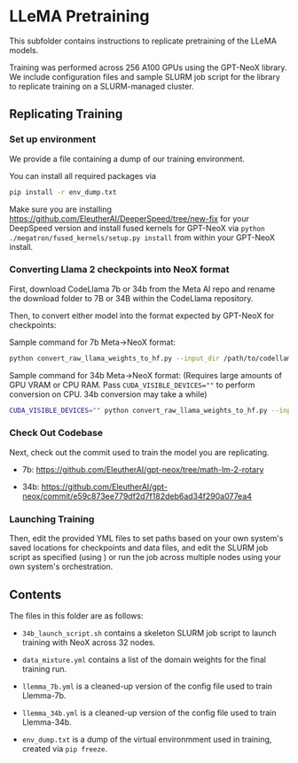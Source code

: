 # LLeMA Pretraining

This subfolder contains instructions to replicate pretraining of the LLeMA models. 

Training was performed across 256 A100 GPUs using the GPT-NeoX library. We include configuration files and sample SLURM job script for the library to replicate training on a SLURM-managed cluster.


## Replicating Training


### Set up environment

We provide a file containing a dump of our training environment.

You can install all required packages via
```bash
pip install -r env_dump.txt
```
Make sure you are installing https://github.com/EleutherAI/DeeperSpeed/tree/new-fix for your DeepSpeed version and install fused kernels for GPT-NeoX via `python ./megatron/fused_kernels/setup.py install` from within your GPT-NeoX install.


### Converting Llama 2 checkpoints into NeoX format

First, download CodeLlama 7b or 34b from the Meta AI repo and rename the download folder to 7B or 34B within the CodeLlama repository.

Then, to convert either model into the format expected by GPT-NeoX for checkpoints:

Sample command for 7b Meta->NeoX format:
```bash
python convert_raw_llama_weights_to_hf.py --input_dir /path/to/codellama/repo --config_file /path/to/this/repo/math-lm/pretraining/llemma_7b.yml --output_dir /path/to/save/into/ --num_output_shards {TP_DEGREE, we use 2}
```

Sample command for 34b Meta->NeoX format:
(Requires large amounts of GPU VRAM or CPU RAM. Pass `CUDA_VISIBLE_DEVICES=""` to perform conversion on CPU. 34b conversion may take a while)
```bash
CUDA_VISIBLE_DEVICES="" python convert_raw_llama_weights_to_hf.py --input_dir /path/to/codellama/repo --config_file /path/to/this/repo/math-lm/pretraining/llemma_34b.yml --output_dir /path/to/save/into/ --num_output_shards {TP_DEGREE, we use 8}
```


### Check Out Codebase

Next, check out the commit used to train the model you are replicating.

* 7b: https://github.com/EleutherAI/gpt-neox/tree/math-lm-2-rotary

* 34b: https://github.com/EleutherAI/gpt-neox/commit/e59c873ee779df2d7f182deb6ad34f290a077ea4

### Launching Training

Then, edit the provided YML files to set paths based on your own system's saved locations for checkpoints and data files, and edit the SLURM job script as specified (using ) or run the job across multiple nodes using your own system's orchestration.


## Contents

The files in this folder are as follows:

* `34b_launch_script.sh` contains a skeleton SLURM job script to launch training with NeoX across 32 nodes.

* `data_mixture.yml` contains a list of the domain weights for the final training run.

* `llemma_7b.yml` is a cleaned-up version of the config file used to train Llemma-7b.

* `llemma_34b.yml` is a cleaned-up version of the config file used to train Llemma-34b.

* `env_dump.txt` is a dump of the virtual environmment used in training, created via `pip freeze`.